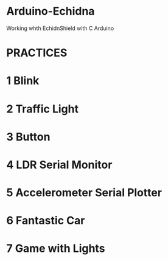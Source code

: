 # Arduino-Echidna
Working whth EchidnShield with C Arduino

# PRACTICES

# 1 Blink

# 2 Traffic Light

# 3 Button

# 4 LDR Serial Monitor

# 5 Accelerometer Serial Plotter

# 6 Fantastic Car

# 7 Game with Lights
